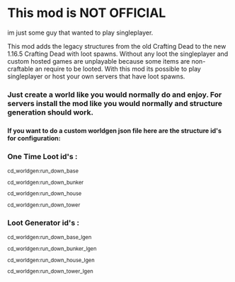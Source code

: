 <h1>This mod is NOT OFFICIAL</h1>
<p>im just some guy that wanted to play singleplayer.</p>

<p>
This mod adds the legacy structures from the old Crafting Dead to the new 1.16.5 Crafting Dead with loot spawns.
Without any loot the singleplayer and custom hosted games are unplayable because some items are non-craftable an require to be looted.
With this mod its possible to play singleplayer or host your own servers that have loot spawns.
<p>

<h3>
Just create a world like you would normally do and enjoy.
For servers install the mod like you would normally and structure generation should work.
<h3>

<h4>If you want to do a custom worldgen json file here are the structure id's for configuration:<h4>
<h3>One Time Loot id's :</h3>
<sub>
<p>cd_worldgen:run_down_base</p>
<p>cd_worldgen:run_down_bunker</p>
<p>cd_worldgen:run_down_house</p>
<p>cd_worldgen:run_down_tower</p>
</sub>
<h3>Loot Generator id's :</h3>
<sub>
<p>cd_worldgen:run_down_base_lgen</p>
<p>cd_worldgen:run_down_bunker_lgen</p>
<p>cd_worldgen:run_down_house_lgen</p>
<p>cd_worldgen:run_down_tower_lgen</p>
</sub>
